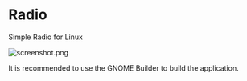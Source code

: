 # Radio

Simple Radio for Linux

![screenshot.png](/data/screenshot.png)

It is recommended to use the GNOME Builder to build the application.
